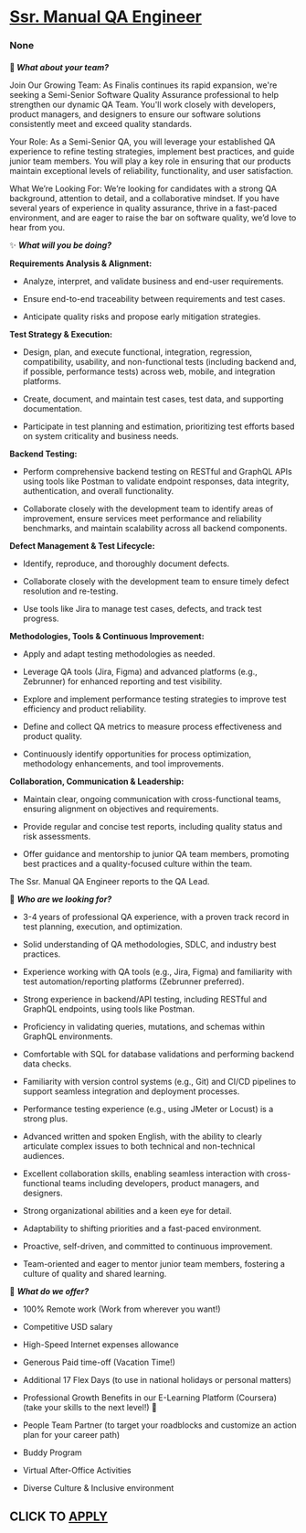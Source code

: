 # [Ssr. Manual QA Engineer ](https://www.remotewlb.com/apply/ssr-manual-qa-engineer)  
### None  
####  

**🤝 _What about your team?_**

Join Our Growing Team: As Finalis continues its rapid expansion, we're seeking a Semi-Senior Software Quality Assurance professional to help strengthen our dynamic QA Team. You'll work closely with developers, product managers, and designers to ensure our software solutions consistently meet and exceed quality standards.

Your Role: As a Semi-Senior QA, you will leverage your established QA experience to refine testing strategies, implement best practices, and guide junior team members. You will play a key role in ensuring that our products maintain exceptional levels of reliability, functionality, and user satisfaction.

What We’re Looking For: We’re looking for candidates with a strong QA background, attention to detail, and a collaborative mindset. If you have several years of experience in quality assurance, thrive in a fast-paced environment, and are eager to raise the bar on software quality, we’d love to hear from you.

✨ **_What will you be doing?_**

 **Requirements Analysis & Alignment:**

  * Analyze, interpret, and validate business and end-user requirements.

  * Ensure end-to-end traceability between requirements and test cases.

  * Anticipate quality risks and propose early mitigation strategies.

 **Test Strategy & Execution:**

  * Design, plan, and execute functional, integration, regression, compatibility, usability, and non-functional tests (including backend and, if possible, performance tests) across web, mobile, and integration platforms.

  * Create, document, and maintain test cases, test data, and supporting documentation.

  * Participate in test planning and estimation, prioritizing test efforts based on system criticality and business needs.

 **Backend Testing:**

  * Perform comprehensive backend testing on RESTful and GraphQL APIs using tools like Postman to validate endpoint responses, data integrity, authentication, and overall functionality.

  * Collaborate closely with the development team to identify areas of improvement, ensure services meet performance and reliability benchmarks, and maintain scalability across all backend components.

 **Defect Management & Test Lifecycle:**

  * Identify, reproduce, and thoroughly document defects.

  * Collaborate closely with the development team to ensure timely defect resolution and re-testing.

  * Use tools like Jira to manage test cases, defects, and track test progress.

 **Methodologies, Tools & Continuous Improvement:**

  * Apply and adapt testing methodologies as needed.

  * Leverage QA tools (Jira, Figma) and advanced platforms (e.g., Zebrunner) for enhanced reporting and test visibility.

  * Explore and implement performance testing strategies to improve test efficiency and product reliability.

  * Define and collect QA metrics to measure process effectiveness and product quality.

  * Continuously identify opportunities for process optimization, methodology enhancements, and tool improvements.

 **Collaboration, Communication & Leadership:**

  * Maintain clear, ongoing communication with cross-functional teams, ensuring alignment on objectives and requirements.

  * Provide regular and concise test reports, including quality status and risk assessments.

  * Offer guidance and mentorship to junior QA team members, promoting best practices and a quality-focused culture within the team.

The Ssr. Manual QA Engineer reports to the QA Lead.

  

💬 **_Who are we looking for?_**

  * 3-4 years of professional QA experience, with a proven track record in test planning, execution, and optimization.

  * Solid understanding of QA methodologies, SDLC, and industry best practices.

  * Experience working with QA tools (e.g., Jira, Figma) and familiarity with test automation/reporting platforms (Zebrunner preferred).

  * Strong experience in backend/API testing, including RESTful and GraphQL endpoints, using tools like Postman.

  * Proficiency in validating queries, mutations, and schemas within GraphQL environments.

  * Comfortable with SQL for database validations and performing backend data checks.

  * Familiarity with version control systems (e.g., Git) and CI/CD pipelines to support seamless integration and deployment processes.

  * Performance testing experience (e.g., using JMeter or Locust) is a strong plus.

  * Advanced written and spoken English, with the ability to clearly articulate complex issues to both technical and non-technical audiences.

  * Excellent collaboration skills, enabling seamless interaction with cross-functional teams including developers, product managers, and designers.

  * Strong organizational abilities and a keen eye for detail.

  * Adaptability to shifting priorities and a fast-paced environment.

  * Proactive, self-driven, and committed to continuous improvement.

  * Team-oriented and eager to mentor junior team members, fostering a culture of quality and shared learning.

🌟 **_What do we offer?_**

  * 100% Remote work (Work from wherever you want!)

  * Competitive USD salary 

  * High-Speed Internet expenses allowance

  * Generous Paid time-off (Vacation Time!)

  * Additional 17 Flex Days (to use in national holidays or personal matters)

  * Professional Growth Benefits in our E-Learning Platform (Coursera) (take your skills to the next level!) **🚀**

  * People Team Partner (to target your roadblocks and customize an action plan for your career path)

  * Buddy Program

  * Virtual After-Office Activities 

  * Diverse Culture & Inclusive environment

  
## CLICK TO [APPLY](https://www.remotewlb.com/apply/ssr-manual-qa-engineer)

